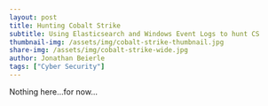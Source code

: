 ```yaml
---
layout: post
title: Hunting Cobalt Strike
subtitle: Using Elasticsearch and Windows Event Logs to hunt CS
thumbnail-img: /assets/img/cobalt-strike-thumbnail.jpg
share-img: /assets/img/cobalt-strike-wide.jpg
author: Jonathan Beierle
tags: ["Cyber Security"]
---
```


Nothing here...for now...